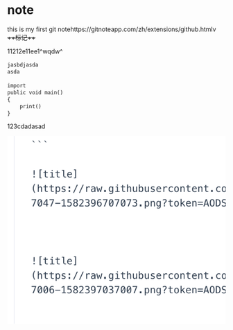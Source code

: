 # note
this is my first git notehttps://gitnoteapp.com/zh/extensions/github.htmlv
~~++标记++~~


11212e11ee1^wqdw^

```ja**居左**va
jasbdjasda
asda

import
public void main()
{
	print()
}

```
123cdadasad


![title](https://raw.githubusercontent.com/zhouyubiu/gitnotes_images/master/images/2020/02/23/1582402263480-1582402263481.png)





